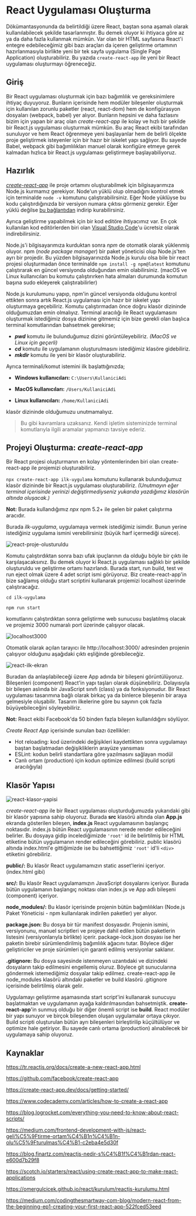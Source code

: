 # React Uygulaması Oluşturma

Dökümantasyonunda da belirtildiği üzere React, baştan sona aşamalı olarak kullanılabilecek şekilde tasarlanmıştır. Bu demek oluyor ki ihtiyaca göre az ya da daha fazla kullanmak mümkün. Var olan bir HTML sayfasına React'i entegre edebileceğimiz gibi bazı araçları da içeren geliştirme ortamının hazırlanmasıyla birlikte yeni bir tek sayfa uygulama (Single Page Application) oluşturabiliriz. Bu yazıda `create-react-app` ile yeni bir React uygulaması oluşturmayı öğreneceğiz.

## Giriş

Bir React uygulaması oluşturmak için bazı bağımlılık ve gereksinimlere ihtiyaç duyuyoruz. Bunların içerisinde hem modüler bileşenler oluşturmak için kullanılan zorunlu paketler (react, react-dom) hem de konfigürasyon dosyaları (webpack, babel) yer alıyor. Bunların hepsini ve daha fazlasını bizim için yapan bir araç olan *create-react-app* ile kolay ve hızlı bir şekilde bir React.js uygulaması oluşturmak mümkün. Bu araç React ekibi tarafından sunuluyor ve hem React öğrenmeye yeni başlayanlar hem de belirli ölçekte proje geliştirmek isteyenler için bir hazır bir iskelet yapı sağlıyor. Bu sayede Babel, webpack gibi bağımlılıkları manuel olarak konfigüre etmeye gerek kalmadan hızlıca bir React.js uygulaması geliştirmeye başlayabiliyoruz.

## Hazırlık

[*create-react-app*](https://create-react-app.dev/docs/getting-started/) ile proje ortamını oluşturabilmek için bilgisayarımıza Node.js kurmamız gerekiyor. Node'un yüklü olup olmadığını kontrol etmek için terminalde `node -v` komutunu çalıştırabilirsiniz. Eğer Node yüklüyse bu kodu çalıştırdığınızda bir versiyon numara çıktısı görmeniz gerekir. Eğer yüklü değilse [bu bağlantıdan](https://nodejs.org/en/download/) indirip kurabilirsiniz. 

Ayrıca geliştirme yapabilmek için bir kod editöre ihtiyacımız var. En çok kullanılan kod editörlerden biri olan [Visual Studio Code](https://code.visualstudio.com/)'u ücretsiz olarak indirebilirsiniz.

Node.js'i bilgisayarımıza kurduktan sonra *npm* de otomatik olarak yüklenmiş oluyor. npm (*node package manager*) bir paket yöneticisi olup Node.js'ten ayrı bir projedir. Bu yüzden bilgisayarınızda Node.js kurulu olsa bile bir react projesi oluşturmadan önce terminalde `npm install -g npm@latest` komutunu çalıştırarak en güncel versiyonda olduğundan emin olabilirsiniz. (macOS ve Linux kullanıcıları bu komutu çalıştırırken hata almaları durumunda komutun başına sudo ekleyerek çalıştırabilirler)

Node.js kurulumunu yapıp, npm'in güncel versiyonda olduğunu kontrol ettikten sonra artık React.js uygulaması için hazır bir iskelet yapı oluşturmaya geçebiliriz. Komutu çalıştırmadan önce doğru klasör dizininde olduğumuzdan emin olmalıyız. Terminal aracılığı ile React uygulamasını oluşturmak istediğimiz dosya dizinine gitmemiz için bize gerekli olan başlıca terminal komutlarından bahsetmek gerekirse;

-  ***pwd*** komutu ile bulunduğumuz dizini görüntüleyebiliriz. *(MacOS ve Linux için geçerli)*
- ***cd*** komutu ile uygulamanın oluşturulmasını istediğimiz klasöre gidebiliriz. 
- ***mkdir*** komutu ile yeni bir klasör oluşturabiliriz. 

Ayrıca terminali/komut istemini ilk başlattığınızda;

* **Windows kullanıcıları:** `C:\Users\KullaniciAdi`

* **MacOS kullanıcıları:**  `/Users/KullaniciAdi`

* **Linux kullanıcıları:**  `/home/KullaniciAdi`

 klasör dizininde olduğumuzu unutmamalıyız.

> Bu gibi kavramlara uzaksanız. Kendi işletim sisteminizde terminal komutlarıyla ilgili aramalar yapmanızı tavsiye ederiz.

## Projeyi Oluşturma: *create-react-app*

Bir React projesi oluşturmanın en kolay yöntemlerinden biri olan create-react-app ile projemizi oluşturabiliriz.

`npx create-react-app ilk-uygulama` komutunu kullanarak bulunduğumuz klasör dizininde bir React.js uygulaması oluşturabiliriz. *(Unutmayın eğer terminal içerisinde yerinizi değiştirmediyseniz yukarıda yazdığımız klasörün altında oluşacak.)*

**Not:** Burada kullandığımız *npx* npm 5.2+ ile gelen bir paket çalıştırma aracıdır.

Burada *ilk-uygulama*, uygulamaya vermek istediğimiz isimdir. Bunun yerine istediğiniz uygulama ismini verebilirsiniz (büyük harf içermediği sürece).  

![react-proje-olusturuldu](https://raw.githubusercontent.com/Kodluyoruz/taskforce/main/react-js/create-react-app/figures/react-proje-olusturuldu.png)

Komutu çalıştırdıktan sonra bazı ufak ipuçlarının da olduğu böyle bir çıktı ile karşılaşacaksınız. Bu demek oluyor ki React.js uygulaması sağlıklı bir şekilde oluşturuldu ve geliştirme ortamı hazırlandı. Burada start, run build, test ve run eject olmak üzere 4 adet script ismi görüyoruz. Biz create-react-app'in bize sağlamış olduğu start scriptini kullanarak projemizi localhost üzerinde çalıştıracağız. 

`cd ilk-uygulama`

`npm run start`

komutlarını çalıştırdıktan sonra geliştirme web sunucusu başlatılmış olacak ve projemiz 3000 numaralı port üzerinde çalışıyor olacak. 

![localhost3000](https://raw.githubusercontent.com/Kodluyoruz/taskforce/main/react-js/create-react-app/figures/localhost3000.png)

Otomatik olarak açılan tarayıcı ile http://localhost:3000/ adresinden projenin çalışıyor olduğunu aşağıdaki çıktı eşliğinde görebileceğiz.

![react-ilk-ekran](https://raw.githubusercontent.com/Kodluyoruz/taskforce/main/react-js/create-react-app/figures/react-ilk-ekran.png)

Buradan da anlaşılabileceği üzere App adında bir bileşeni görüntülüyoruz. Bileşenleri (component) React'in yapı taşları olarak düşünebiliriz. Dolayısıyla bir bileşen aslında bir JavaScript sınıfı (class) ya da fonksiyonudur. Bir React uygulaması  tasarımına bağlı olarak birkaç ya da binlerce bileşenin bir araya gelmesiyle oluşabilir. Tasarım ilkelerine göre bu sayının çok fazla büyüyebileceğini söyleyebiliriz. 

**Not:** React ekibi Facebook'da 50 binden fazla bileşen kullanıldığını söylüyor.

*Create React App* içerisinde sunulan bazı özellikler:

- Hot reloading: kod üzerindeki değişikleri kaydettikten sonra uygulamayı baştan başlatmadan değişikliklerin arayüze yansıması
-  ESLint: kodun belirli standartlara göre yazılmasını sağlayan modül 
-  Canlı ortam (production) için kodun optimize edilmesi (build scripti aracılığıyla)

## Klasör Yapısı

![react-klasor-yapisi](https://raw.githubusercontent.com/Kodluyoruz/taskforce/main/react-js/create-react-app/figures/react-klasor-yapisi.png)

*create-react-app* ile bir React uygulaması oluşturduğumuzda yukarıdaki gibi bir klasör yapısına sahip oluyoruz. Burada **src** klasörü altında olan **App.js** ekranda gösterilen bileşen, **index.js** React uygulamasının başlangıç noktasıdır. index.js bütün React uygulamasının nerede render edileceğini belirler. Bu dosyaya gidip incelediğimizde `'root'` id ile belirtilmiş bir HTML etiketine bütün uygulamanın render edileceğini görebiliriz. public klasörü altında index.html'e gittiğimizde ise bu bahsettiğimiz `'root'` id'li `<div>` etiketini görebiliriz.

**public/:** Bu klasör React uygulamamızın static asset'lerini içeriyor. (index.html gibi)

**src/:** Bu klasör React uygulamamızın JavaScript dosyalarını içeriyor. Burada bütün uygulamanın başlangıç noktası olan index.js ve App adlı bileşeni (component) içeriyor. 

**node_modules/:** Bu klasör içerisinde projenin bütün bağımlılıkları (Node.js Paket Yöneticisi - npm kullanılarak indirilen paketler) yer alıyor.  

**package.json:** Bu dosya bir tür manifest dosyasıdır. Projenin ismini, versiyonunu, manuel scriptleri ve projeye dahil edilen bütün paketlerin listesini (versiyonlarıyla birlikte) içerir. package-lock.json dosyası ise her paketin birebir sürümlendirilmiş bağımlılık ağacını tutar. Böylece diğer geliştiriciler ve proje sürümleri için garanti edilmiş versiyonlar saklanır. 

**.gitignore:** Bu dosya sayesinde istenmeyen uzantıdaki ve dizindeki dosyaların takip edilmesini engellemiş oluruz. Böylece git sunucularına göndermek istemediğimiz dosyalar takip edilmez. create-react-app ile node_modules klasörü altındaki paketler ve build klasörü .gitignore içerisinde belirtilmiş olarak gelir.


Uygulamayı geliştirme aşamasında start script'ini kullanarak sunucuyu başlatmaktan ve uygulamanın ayağa kaldırılmasından bahsetmiştik. **create-react-app**'in sunmuş olduğu bir diğer önemli script ise **build**. React modüler bir yapı sunuyor ve birçok bileşenden oluşan uygulamalar ortaya çıkıyor. Build scripti oluşturulan bütün ayrı bileşenleri birleştirilip küçültülüyor ve optimize hale getiriyor. Bu sayede canlı ortama (production) alınabilecek bir uygulamaya sahip oluyoruz.







## Kaynaklar

https://tr.reactjs.org/docs/create-a-new-react-app.html

https://github.com/facebook/create-react-app

https://create-react-app.dev/docs/getting-started/

https://www.codecademy.com/articles/how-to-create-a-react-app

https://blog.logrocket.com/everything-you-need-to-know-about-react-scripts/

https://medium.com/frontend-development-with-js/react-geli%C5%9Ftirme-ortam%C4%B1n%C4%B1n-olu%C5%9Fturulmas%C4%B1-c2eba4e5d30f

https://blog.finartz.com/reactjs-nedir-s%C4%B1f%C4%B1rdan-react-e600d7b29f8

https://scotch.io/starters/react/using-create-react-app-to-make-react-applications

https://omergulcicek.github.io/react/kurulum/reactjs-kurulumu.html

https://medium.com/codingthesmartway-com-blog/modern-react-from-the-beginning-ep1-creating-your-first-react-app-522fced53eed
